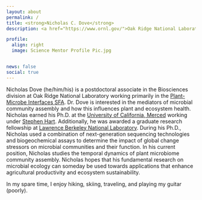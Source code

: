 ```yaml
---
layout: about
permalink: /
title: <strong>Nicholas C. Dove</strong> 
description: <a href="https://www.ornl.gov/">Oak Ridge National Laboratory</a>

profile:
  align: right
  image: Science Mentor Profile Pic.jpg


news: false
social: true
---
```


Nicholas Dove (he/him/his) is a postdoctoral associate in the Biosciences division at Oak Ridge National Laboratory working primarily in the <a href="https://pmiweb.ornl.gov/"> Plant-Microbe Interfaces SFA</a>. Dr. Dove is interested in the mediators of microbial community assembly and how this influences plant and ecosystem health. Nicholas earned his Ph.D. at the <a href="https://www.ucmerced.edu">University of California, Merced</a> working under <a href="https://www.ucmerced.edu/content/stephen-c-hart"> Stephen Hart</a>. Additionally, he was awarded a graduate research fellowship at <a href="https://www.lbl.gov"> Lawrence Berkeley National Laboratory</a>. During his Ph.D., Nicholas used a combination of next-generation sequencing technologies and biogeochemical assays to determine the impact of global change stressors on microbial communities and their function. In his current position, Nicholas studies the temporal dynamics of plant microbiome community assembly. Nicholas hopes that his fundamental research on microbial ecology can someday be used towards applications that enhance agricultural productivity and ecosystem sustainability.

In my spare time, I enjoy hiking, skiing, traveling, and playing my guitar (poorly).

